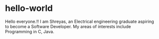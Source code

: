# hello-world

Hello everyone.!!
I am Shreyas, an Electrical engineering graduate aspiring to become a Software Developer.
My areas of interests include Programming in C, Java.
